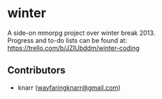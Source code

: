 winter
======

A side-on mmorpg project over winter break 2013.  
Progress and to-do lists can be found at: https://trello.com/b/JZIUbddm/winter-coding

Contributors
------------
* knarr (wayfaringknarr@gmail.com)